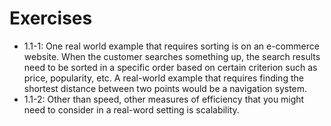# Exercises
- 1.1-1: One real world example that requires sorting is on an e-commerce website. When the customer searches something up, the search results need to be sorted in a specific 
order based on certain criterion such as price, popularity, etc. A real-world example that requires finding the shortest distance between two points would be a navigation system. 
- 1.1-2: Other than speed, other measures of efficiency that you might need to consider in a real-word setting is scalability. 
